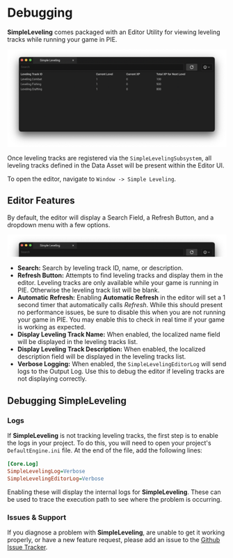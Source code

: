 # Debugging

**SimpleLeveling** comes packaged with an Editor Utility for viewing leveling tracks while running your game in PIE.

![Simple Leveling Editor UI](./Images/EditorUI.png)

Once leveling tracks are registered via the `SimpleLevelingSubsystem`, all leveling tracks defined in the Data Asset will be present within the Editor UI.

To open the editor, navigate to `Window -> Simple Leveling`.

## Editor Features

By default, the editor will display a Search Field, a Refresh Button, and a dropdown menu with a few options.

![Simple Leveling Editor Toolbar](./Images/EditorUIToolbar.png)

* **Search:** Search by leveling track ID, name, or description.
* **Refresh Button:** Attempts to find leveling tracks and display them in the editor. Leveling tracks are only available while your game is running in PIE. Otherwise the leveling track list will be blank.
* **Automatic Refresh:** Enabling **Automatic Refresh** in the editor will set a 1 second timer that automatically calls *Refresh*. While this should present no performance issues, be sure to disable this when you are not running your game in PIE. You may enable this to check in real time if your game is working as expected.
* **Display Leveling Track Name:** When enabled, the localized name field will be displayed in the leveling tracks list.
* **Display Leveling Track Description:** When enabled, the localized description field will be displayed in the leveling tracks list.
* **Verbose Logging:** When enabled, the `SimpleLevelingEditorLog` will send logs to the Output Log. Use this to debug the editor if leveling tracks are not displaying correctly.

## Debugging SimpleLeveling

### Logs

If **SimpleLeveling** is not tracking leveling tracks, the first step is to enable the logs in your project. To do this, you will need to open your project's `DefaultEngine.ini` file. At the end of the file, add the following lines:

```ini
[Core.Log]
SimpleLevelingLog=Verbose
SimpleLevelingEditorLog=Verbose
```

Enabling these will display the internal logs for **SimpleLeveling**. These can be used to trace the execution path to see where the problem is occurring.

### Issues & Support

If you diagnose a problem with **SimpleLeveling**, are unable to get it working properly, or have a new feature request, please add an issue to the [Github Issue Tracker](https://github.com/Ericdowney/SimpleLevelingExample/issues).